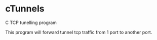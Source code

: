 # cTunnels
C TCP tunelling program

 This program will forward tunnel tcp traffic from 1 port to another port.

